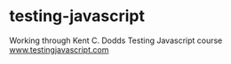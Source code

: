 # testing-javascript
Working through Kent C. Dodds Testing Javascript course www.testingjavascript.com
